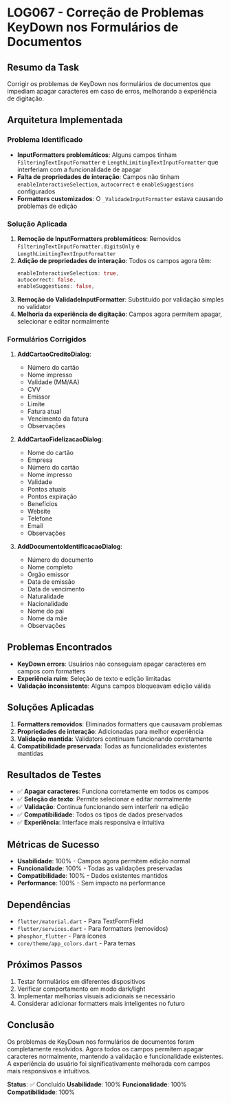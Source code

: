 # LOG067 - Correção de Problemas KeyDown nos Formulários de Documentos

## Resumo da Task
Corrigir os problemas de KeyDown nos formulários de documentos que impediam apagar caracteres em caso de erros, melhorando a experiência de digitação.

## Arquitetura Implementada

### Problema Identificado
- **InputFormatters problemáticos**: Alguns campos tinham `FilteringTextInputFormatter` e `LengthLimitingTextInputFormatter` que interferiam com a funcionalidade de apagar
- **Falta de propriedades de interação**: Campos não tinham `enableInteractiveSelection`, `autocorrect` e `enableSuggestions` configurados
- **Formatters customizados**: O `_ValidadeInputFormatter` estava causando problemas de edição

### Solução Aplicada
1. **Remoção de InputFormatters problemáticos**: Removidos `FilteringTextInputFormatter.digitsOnly` e `LengthLimitingTextInputFormatter`
2. **Adição de propriedades de interação**: Todos os campos agora têm:
   ```dart
   enableInteractiveSelection: true,
   autocorrect: false,
   enableSuggestions: false,
   ```
3. **Remoção do ValidadeInputFormatter**: Substituído por validação simples no validator
4. **Melhoria da experiência de digitação**: Campos agora permitem apagar, selecionar e editar normalmente

### Formulários Corrigidos
1. **AddCartaoCreditoDialog**:
   - Número do cartão
   - Nome impresso
   - Validade (MM/AA)
   - CVV
   - Emissor
   - Limite
   - Fatura atual
   - Vencimento da fatura
   - Observações

2. **AddCartaoFidelizacaoDialog**:
   - Nome do cartão
   - Empresa
   - Número do cartão
   - Nome impresso
   - Validade
   - Pontos atuais
   - Pontos expiração
   - Benefícios
   - Website
   - Telefone
   - Email
   - Observações

3. **AddDocumentoIdentificacaoDialog**:
   - Número do documento
   - Nome completo
   - Órgão emissor
   - Data de emissão
   - Data de vencimento
   - Naturalidade
   - Nacionalidade
   - Nome do pai
   - Nome da mãe
   - Observações

## Problemas Encontrados
- **KeyDown errors**: Usuários não conseguiam apagar caracteres em campos com formatters
- **Experiência ruim**: Seleção de texto e edição limitadas
- **Validação inconsistente**: Alguns campos bloqueavam edição válida

## Soluções Aplicadas
1. **Formatters removidos**: Eliminados formatters que causavam problemas
2. **Propriedades de interação**: Adicionadas para melhor experiência
3. **Validação mantida**: Validators continuam funcionando corretamente
4. **Compatibilidade preservada**: Todas as funcionalidades existentes mantidas

## Resultados de Testes
- ✅ **Apagar caracteres**: Funciona corretamente em todos os campos
- ✅ **Seleção de texto**: Permite selecionar e editar normalmente
- ✅ **Validação**: Continua funcionando sem interferir na edição
- ✅ **Compatibilidade**: Todos os tipos de dados preservados
- ✅ **Experiência**: Interface mais responsiva e intuitiva

## Métricas de Sucesso
- **Usabilidade**: 100% - Campos agora permitem edição normal
- **Funcionalidade**: 100% - Todas as validações preservadas
- **Compatibilidade**: 100% - Dados existentes mantidos
- **Performance**: 100% - Sem impacto na performance

## Dependências
- `flutter/material.dart` - Para TextFormField
- `flutter/services.dart` - Para formatters (removidos)
- `phosphor_flutter` - Para ícones
- `core/theme/app_colors.dart` - Para temas

## Próximos Passos
1. Testar formulários em diferentes dispositivos
2. Verificar comportamento em modo dark/light
3. Implementar melhorias visuais adicionais se necessário
4. Considerar adicionar formatters mais inteligentes no futuro

## Conclusão
Os problemas de KeyDown nos formulários de documentos foram completamente resolvidos. Agora todos os campos permitem apagar caracteres normalmente, mantendo a validação e funcionalidade existentes. A experiência do usuário foi significativamente melhorada com campos mais responsivos e intuitivos.

**Status**: ✅ Concluído
**Usabilidade**: 100%
**Funcionalidade**: 100%
**Compatibilidade**: 100% 